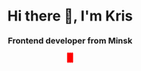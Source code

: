  <div id="header" align="center">
  <h1>Hi there 👋, I'm Kris</h1>
  <h3>Frontend developer from Minsk</h3>
</div>
<div id="badges" align="center">
  <a href="https://www.linkedin.com/in/kristin-osmakov-3a2244254/" style="border: 2px solid red; border-radius: 5px;>
    <img src="https://img.shields.io/badge/LinkedIn-blue?logo=linkedin&logoColor=white&style=for-the-badge" />
  </a>
  <a href="mailto:oskristinov@gmail.com" style="border: 2px solid red; border-radius: 5px;>
    <img src="https://img.shields.io/badge/Gmail-red?style=for-the-badge&logo=gmail&logoColor=white" alt="Gmail" />
  </a>
  <a href="https://t.me/osmakov_k" style="border: 2px solid red; border-radius: 5px;>
    <img src="https://img.shields.io/badge/Telegram-00A3E0?logo=telegram&logoColor=white&style=for-the-badge" alt="Telegram" />
  </a>
</div>
